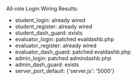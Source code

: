 All-role Login Wiring Results:
- student_login: already wired
- student_register: already wired
- student_dash_guard: exists
- evaluator_login: patched evaldashb.php
- evaluator_register: already wired
- evaluator_dash_guard: patched evaldashb.php
- admin_login: patched admindashb.php
- admin_dash_guard: exists
- server_port_default: {'server.js': '5000'}